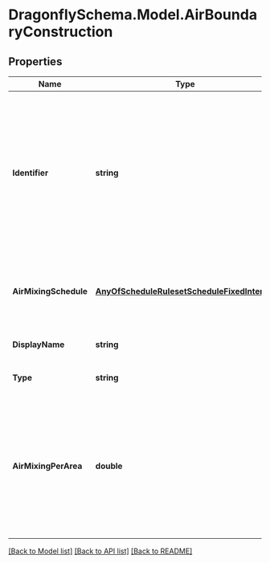 
# DragonflySchema.Model.AirBoundaryConstruction

## Properties

Name | Type | Description | Notes
------------ | ------------- | ------------- | -------------
**Identifier** | **string** | Text string for a unique object ID. This identifier remains constant as the object is mutated, copied, and serialized to different formats (eg. dict, idf, osm). This identifier is also used to reference the object across a Model. It must be &lt; 100 characters, use only ASCII characters and exclude (, ; ! \\n \\t). | 
**AirMixingSchedule** | [**AnyOfScheduleRulesetScheduleFixedInterval**](AnyOfScheduleRulesetScheduleFixedInterval.md) | A fractional schedule as a ScheduleRuleset or ScheduleFixedInterval for the air mixing schedule across the construction. | 
**DisplayName** | **string** | Display name of the object with no character restrictions. | [optional] 
**Type** | **string** |  | [optional] [readonly] [default to "AirBoundaryConstruction"]
**AirMixingPerArea** | **double** | A positive number for the amount of air mixing between Rooms across the air boundary surface [m3/s-m2]. Default: 0.1 corresponds to average indoor air speeds of 0.1 m/s (roughly 20 fpm), which is typical of what would be induced by a HVAC system. | [optional] [default to 0.1D]

[[Back to Model list]](../README.md#documentation-for-models)
[[Back to API list]](../README.md#documentation-for-api-endpoints)
[[Back to README]](../README.md)

